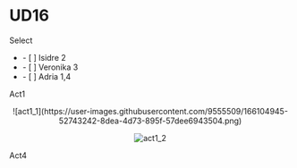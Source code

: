 # UD16
Select
<ul>
  <li>    - [ ] Isidre 2   </li>
   <li>   - [ ] Veronika 3  </li>
  <li>    - [ ] Adria 1,4 </li> 
</ul>


Act1
<div align= "center">
![act1_1](https://user-images.githubusercontent.com/9555509/166104945-52743242-8dea-4d73-895f-57dee6943504.png)

![act1_2](https://user-images.githubusercontent.com/9555509/166104948-a4823f18-b408-4a17-8074-a441acdb7824.png)
</div>
Act4
  <div align= "center">
    
  </div>
